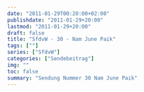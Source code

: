 ```yaml
---
date: "2011-01-29T00:20:00+02:00"
publishdate: "2011-01-29+20:00"
lastmod: "2011-01-29+20:00"
draft: false
title: "SfdvW - 30 - Nam June Paik"
tags: [""]
series: ["SfdvW"]
categories: ["Sendebeitrag"]
img: ""
toc: false
summary: "Sendung Nummer 30 Nam June Paik"
---
```


<div id="example"></div>
<script src="https://cdn.podlove.org/web-player/embed.js"></script>
<script>
  podlovePlayer('#example', '/blog/sfdvw30.json');
</script>

